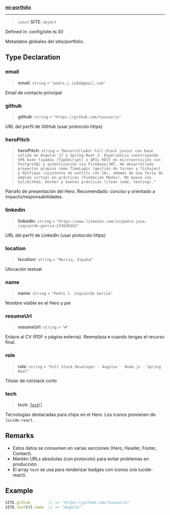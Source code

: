 [**mi-portfolio**](../../../README.md)

***

> `const` **SITE**: `object`

Defined in: config/site.ts:30

Metadatos globales del sitio/portfolio.

## Type Declaration

### email

> **email**: `string` = `"pedro.j.izdo@gmail.com"`

Email de contacto principal

### github

> **github**: `string` = `"https://github.com/tuusuario"`

URL del perfil de GitHub (usar protocolo https)

### heroPitch

> **heroPitch**: `string` = `"Desarrollador Full-Stack junior con base sólida en Angular 17 y Spring Boot 3. Experiencia construyendo SPA bien tipadas (TypeScript) y APIs REST en microservicios con PostgreSQL y autenticación vía Firebase/JWT. He desarrollado proyectos propios como TimeLogic (gestión de turnos y fichajes) y Outfique (asistente de outfits con IA), además de una feria de empleo virtual en prácticas (Fundación Medac). Me muevo con Git/GitHub, Docker y buenas prácticas (clean code, testing)."`

Párrafo de presentación del Hero.
Recomendado: conciso y orientado a impacto/responsabilidades.

### linkedin

> **linkedin**: `string` = `"https://www.linkedin.com/in/pedro-jose-izquierdo-garcia-233030162"`

URL del perfil de LinkedIn (usar protocolo https)

### location

> **location**: `string` = `"Murcia, España"`

Ubicación textual

### name

> **name**: `string` = `"Pedro J. Izquierdo García"`

Nombre visible en el Hero y pie

### resumeUrl

> **resumeUrl**: `string` = `"#"`

Enlace al CV (PDF o página externa).
Reemplaza `#` cuando tengas el recurso final.

### role

> **role**: `string` = `"Full-Stack Developer · Angular · Node.js · Spring Boot"`

Titular de rol/stack corto

### tech

> **tech**: [`Tech`](../../../types/type-aliases/Tech.md)[]

Tecnologías destacadas para chips en el Hero.
Los iconos provienen de `lucide-react`.

## Remarks

- Estos datos se consumen en varias secciones (Hero, Header, Footer, Contact).
- Mantén URLs absolutas (con protocolo) para evitar problemas en producción.
- El array `tech` se usa para renderizar badges con iconos (vía lucide-react).

## Example

```ts
SITE.github        // => "https://github.com/tuusuario"
SITE.tech[0].name  // => "Angular"
```
